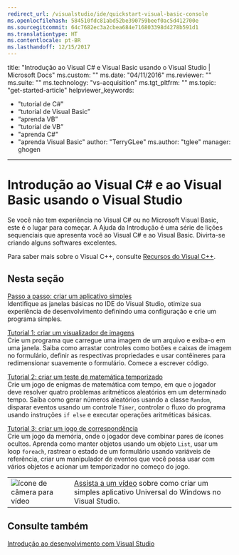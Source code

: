 ```yaml
---
redirect_url: /visualstudio/ide/quickstart-visual-basic-console
ms.openlocfilehash: 584510fdc81abd52be390759beef0ac5d412700e
ms.sourcegitcommit: 64c7682ec3a2cbea684e716803398d4278b591d1
ms.translationtype: HT
ms.contentlocale: pt-BR
ms.lasthandoff: 12/15/2017
---
```

title: "Introdução ao Visual C# e Visual Basic usando o Visual Studio | Microsoft Docs" ms.custom: "" ms.date: "04/11/2016" ms.reviewer: "" ms.suite: "" ms.technology: "vs-acquisition" ms.tgt_pltfrm: "" ms.topic: "get-started-article" helpviewer_keywords: 
  - "tutorial de C#"
  - “tutorial de Visual Basic”
  - “aprenda VB”
  - “tutorial de VB”
  - "aprenda C#"
  - "aprenda Visual Basic" author: "TerryGLee" ms.author: "tglee" manager: ghogen
---
# <a name="getting-started-with-visual-c-and-visual-basic-using-visual-studio"></a>Introdução ao Visual C# e ao Visual Basic usando o Visual Studio
Se você não tem experiência no Visual C# ou no Microsoft Visual Basic, este é o lugar para começar. A Ajuda da Introdução é uma série de lições sequenciais que apresenta você ao Visual C# e ao Visual Basic. Divirta-se criando alguns softwares excelentes.  
  
 Para saber mais sobre o Visual C++, consulte [Recursos do Visual C++](http://msdn.microsoft.com/vstudio/hh386302.aspx).  
  
## <a name="in-this-section"></a>Nesta seção  
 [Passo a passo: criar um aplicativo simples](../ide/walkthrough-create-a-simple-application-with-visual-csharp-or-visual-basic.md)  
 Identifique as janelas básicas no IDE do Visual Studio, otimize sua experiência de desenvolvimento definindo uma configuração e crie um programa simples.  
  
 [Tutorial 1: criar um visualizador de imagens](../ide/tutorial-1-create-a-picture-viewer.md)  
 Crie um programa que carregue uma imagem de um arquivo e exiba-o em uma janela. Saiba como arrastar controles como botões e caixas de imagem no formulário, definir as respectivas propriedades e usar contêineres para redimensionar suavemente o formulário. Comece a escrever código.  
  
 [Tutorial 2: criar um teste de matemática temporizado](../ide/tutorial-2-create-a-timed-math-quiz.md)  
 Crie um jogo de enigmas de matemática com tempo, em que o jogador deve resolver quatro problemas aritméticos aleatórios em um determinado tempo. Saiba como gerar números aleatórios usando a classe `Random`, disparar eventos usando um controle `Timer`, controlar o fluxo do programa usando instruções `if else` e executar operações aritméticas básicas.  
  
 [Tutorial 3: criar um jogo de correspondência](../ide/tutorial-3-create-a-matching-game.md)  
 Crie um jogo da memória, onde o jogador deve combinar pares de ícones ocultos. Aprenda como manter objetos usando um objeto `List`, usar um loop `foreach`, rastrear o estado de um formulário usando variáveis de referência, criar um manipulador de eventos que você possa usar com vários objetos e acionar um temporizador no começo do jogo.  

|         |         |
|---------|---------|
|  ![ícone de câmera para vídeo](../install/media/video-icon.png "Assistir a um vídeo")  |    [Assista a um vídeo](https://mva.microsoft.com/en-us/training-courses/getting-started-with-visual-studio-2017-17798?l=nl3AuKD6D_9011787171) sobre como criar um simples aplicativo Universal do Windows no Visual Studio.  

## <a name="see-also"></a>Consulte também
[Introdução ao desenvolvimento com Visual Studio](get-started-developing-with-visual-studio.md)